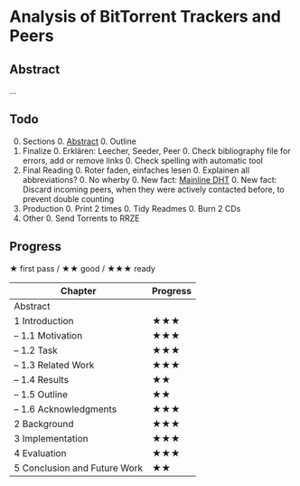 # Analysis of BitTorrent Trackers and Peers
## Abstract
...

## Todo
0. Sections
    0. [Abstract](https://www.ece.cmu.edu/~koopman/essays/abstract.html)
    0. Outline
0. Finalize
    0. Erklären: Leecher, Seeder, Peer
    0. Check bibliography file for errors, add or remove links
    0. Check spelling with automatic tool
0. Final Reading
    0. Roter faden, einfaches lesen
    0. Explainen all abbreviations?
    0. No wherby
    0. New fact: [Mainline DHT](https://en.wikipedia.org/wiki/Mainline_DHT)
    0. New fact: Discard incoming peers, when they were actively contacted before, to prevent double counting
0. Production
    0. Print 2 times
    0. Tidy Readmes
    0. Burn 2 CDs
0. Other
    0. Send Torrents to RRZE

## Progress
★ first pass / ★★ good / ★★★ ready

Chapter | Progress
--- | ---
Abstract |
1 Introduction | ★★★
– 1.1 Motivation | ★★★
– 1.2 Task | ★★★
– 1.3 Related Work | ★★★
– 1.4 Results | ★★
– 1.5 Outline | ★★
– 1.6 Acknowledgments | ★★★
2 Background | ★★★
3 Implementation | ★★★
4 Evaluation | ★★★
5 Conclusion and Future Work | ★★
